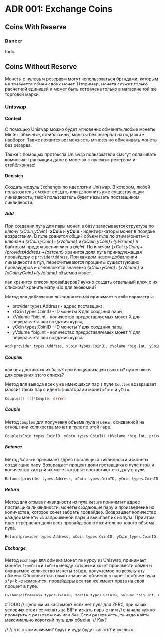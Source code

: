 # ADR 001: Exchange Coins

## Coins With Reserve

### Bancor

todo

## Coins Without Reserve

Монеты с нулевым резервом могут использоваться брендами, которым не требуется обмен своих монет. Например, монета служит только расчетной единицей и может быть потрачена только в магазине той же торговой марки.

### Uniswap

#### Context

С помощью Uniswap можно будет мгновенно обменять любые монеты Minter (обычные, стейблкоины, монеты без резерва) на подарки и наоборот. Также появится возможность мгновенно обменивать монеты без резерва.

Также с помощью протокола Uniswap пользователи смогут оплачивать комиссию транзакции даже в монетах с нулевым резервом и стейблкоинах!

#### Decision

Создать модуль Exchanger по идеологии Uniswap. В котором, любой пользователь сможет создать или дополнить уже существующую ликвидность, такой пользователь будет называть поставщиком ликвидности.

##### Add

При создании пула для пары монет, в базу записывается структура по ключу _{xCoin,yCoin}_, **xCoin** и **yCoin** - идентификаторы монет в порядке возрастания. 
В пуле хранится общий объем пула по этим монетам с ключами _{xCoin,yCoin}_+_{xVolume}_ и _{xCoin,yCoin}_+_{yVolume}_ в байтовом представлении числа _bigInt_.
По ключам _{xCoin,yCoin}_+_{providerAddress}_+_{percent}_ хранится доля пула принадлежащая провайдеру с `providerAddress`.
При каждом новом добавлении ликвидности в пул, пересчитываются проценты существующих провайдеров и обновляются значения _{xCoin,yCoin}_+_{xVolume}_ и _{xCoin,yCoin}_+_{yVolume}_ объемов монет.

как хранится список провайдеров? нужно создать отдельный ключ с их списком?
хранить мапу и id для экономии? 

Метод для добавления ликвидности `Add` принимает в себя параметры:
 - provider types.Address - адрес поставщика,
 - xCoin types.CoinID - ID монеты Х для создания пары,
 - xVolume *big.Int - количество предоставляемых монет X для перерасчета или создания курса,
 - yCoin types.CoinID - ID монеты Y для создания пары, 
 - yVolume *big.Int - количество предоставляемых монет Y для перерасчета или создания курса.
 
```go
Add(provider types.Address, xCoin types.CoinID, xVolume *big.Int, yCoin types.CoinID, yVolume *big.Int) error
```

##### Couples

как они достаются из базы? при инициализации высоты? нужен ключ для хранения этого списка?

Метод для вывода всех уже имеющихся пар в пуле `Couples` возвращает массив таких пар с идентификаторами монет `xCoin` и `yCoin`.
```go
Couples() ([]*Couple, error)
```

##### Couple

Метод `Couples` для получения объема пула и цены, основанной на отношении количества монет в пуле по этой паре.
```go
Couple(xCoin types.CoinID, yCoin types.CoinID) (kVolume *big.Int, price *big.Float, err error)
```

##### Balance

Метод `Balance` принимает адрес поставщика ликвидности и монеты создающие пару. Возвращает процент доли поставщика в пуле пары и количество каждой из монет которые составляют его долу в пуле.
```go
Balance(provider types.Address, xCoin types.CoinID, yCoin types.CoinID) (volumes map[types.CoinID]*big.Int, percent *big.Float, err error)
```

##### Return

Метод для отзыва ликвидности из пула `Return` принимает адрес поставщика ликвидности, монеты создающие пару и произведение их количества, которое хочет забрать провайдер. Возвращает количество каждой монеты из запрошенной пары и вычитает их из пула. При этом идет перерасчет доли всех провайдеров относительно нового объема пула.
```go
Return(provider types.Address, xCoin types.CoinID, yCoin types.CoinID, kVolume *big.Int) (map[types.CoinID]*big.Int, error)
```

##### Exchange

Метод `Exchange` для обмена монет по курсу из Uniswap, принимает монеты `fromCoin` и `toCoin` между которыми хочет произвести обмен и ожидаемое количество монеты `toCoin`, получаемое по результату обмена. Обновляются только значения объемов в паре. Тк объем пула _x*y=k_ не изменится, провайдеры все так же имеют права на свой процент в пуле.  
```go
Exchange(fromCoin types.CoinID, toCoin types.CoinID, volume *big.Int, wantVolume *big.Int) (gotVolume *big.Int, err error)
```

#TODO
// Цепочки из кастомок? если нет пула для ZERO, при каких условиях стоит ее менять на BIP и искать пары с ним
// сначала нужно проверить с резервом они или без. Если резерв есть, то надо найти максимально короткий путь для обмена.
// Как?

// 
// что с комиссиями? будут и куда будут капать? и сколько
